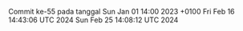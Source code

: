 Commit ke-55 pada tanggal Sun Jan 01 14:00 2023 +0100
Fri Feb 16 14:43:06 UTC 2024
Sun Feb 25 14:08:12 UTC 2024
